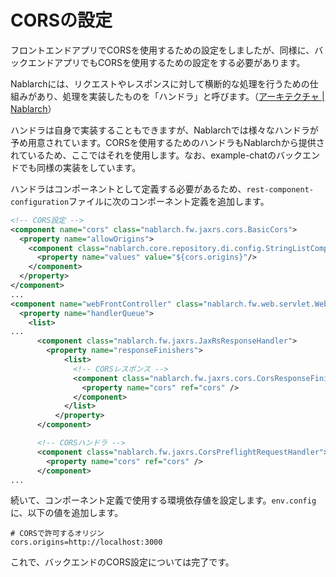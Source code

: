# CORSの設定

フロントエンドアプリでCORSを使用するための設定をしましたが、同様に、バックエンドアプリでもCORSを使用するための設定をする必要があります。

Nablarchには、リクエストやレスポンスに対して横断的な処理を行うための仕組みがあり、処理を実装したものを「ハンドラ」と呼びます。（[アーキテクチャ | Nablarch](https://nablarch.github.io/docs/5u18/doc/application_framework/application_framework/nablarch/architecture.html#nablarch-architecture)）

ハンドラは自身で実装することもできますが、Nablarchでは様々なハンドラが予め用意されています。CORSを使用するためのハンドラもNablarchから提供されているため、ここではそれを使用します。なお、example-chatのバックエンドでも同様の実装をしています。

ハンドラはコンポーネントとして定義する必要があるため、`rest-component-configuration`ファイルに次のコンポーネント定義を追加します。

```xml
<!-- CORS設定 -->
<component name="cors" class="nablarch.fw.jaxrs.cors.BasicCors">
  <property name="allowOrigins">
    <component class="nablarch.core.repository.di.config.StringListComponentFactory">
      <property name="values" value="${cors.origins}"/>
    </component>
  </property>
</component>
...
<component name="webFrontController" class="nablarch.fw.web.servlet.WebFrontController">
  <property name="handlerQueue">
    <list>
...
      <component class="nablarch.fw.jaxrs.JaxRsResponseHandler">
        <property name="responseFinishers">
            <list>
              <!-- CORSレスポンス -->
              <component class="nablarch.fw.jaxrs.cors.CorsResponseFinisher">
                <property name="cors" ref="cors" />
              </component>
            </list>
          </property>
      </component>

      <!-- CORSハンドラ -->
      <component class="nablarch.fw.jaxrs.CorsPreflightRequestHandler">
        <property name="cors" ref="cors" />
      </component>
...
```

続いて、コンポーネント定義で使用する環境依存値を設定します。`env.config`に、以下の値を追加します。

```
# CORSで許可するオリジン
cors.origins=http://localhost:3000
```

これで、バックエンドのCORS設定については完了です。
